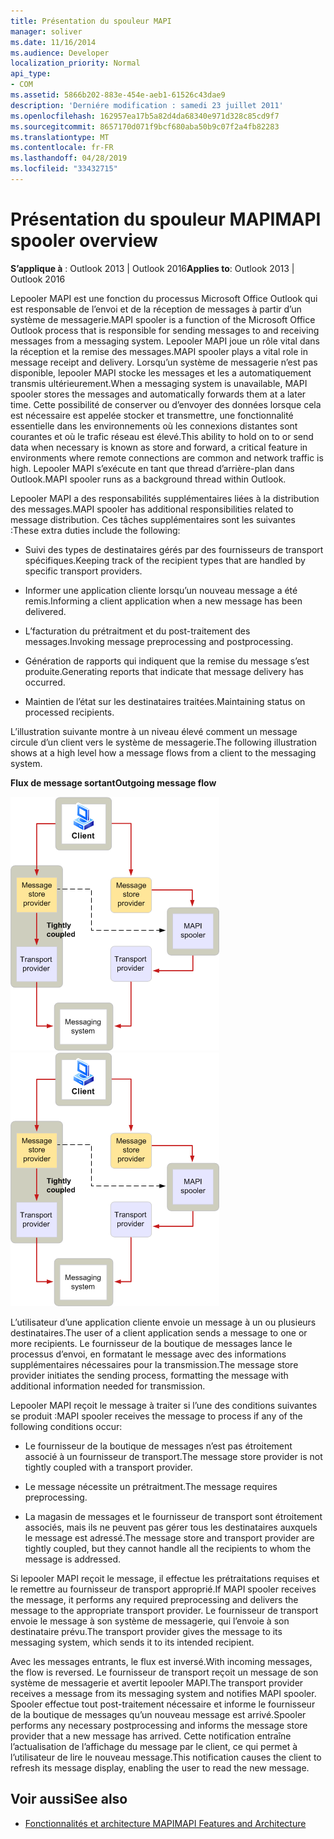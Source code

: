 ```yaml
---
title: Présentation du spouleur MAPI
manager: soliver
ms.date: 11/16/2014
ms.audience: Developer
localization_priority: Normal
api_type:
- COM
ms.assetid: 5866b202-883e-454e-aeb1-61526c43dae9
description: 'Derniére modification : samedi 23 juillet 2011'
ms.openlocfilehash: 162957ea17b5a82d4da68340e971d328c85cd9f7
ms.sourcegitcommit: 8657170d071f9bcf680aba50b9c07f2a4fb82283
ms.translationtype: MT
ms.contentlocale: fr-FR
ms.lasthandoff: 04/28/2019
ms.locfileid: "33432715"
---
```

# <a name="mapi-spooler-overview"></a><span data-ttu-id="d5449-103">Présentation du spouleur MAPI</span><span class="sxs-lookup"><span data-stu-id="d5449-103">MAPI spooler overview</span></span>
  
<span data-ttu-id="d5449-104">**S’applique à** : Outlook 2013 | Outlook 2016</span><span class="sxs-lookup"><span data-stu-id="d5449-104">**Applies to**: Outlook 2013 | Outlook 2016</span></span> 
  
<span data-ttu-id="d5449-105">Lepooler MAPI est une fonction du processus Microsoft Office Outlook qui est responsable de l’envoi et de la réception de messages à partir d’un système de messagerie.</span><span class="sxs-lookup"><span data-stu-id="d5449-105">MAPI spooler is a function of the Microsoft Office Outlook process that is responsible for sending messages to and receiving messages from a messaging system.</span></span> <span data-ttu-id="d5449-106">Lepooler MAPI joue un rôle vital dans la réception et la remise des messages.</span><span class="sxs-lookup"><span data-stu-id="d5449-106">MAPI spooler plays a vital role in message receipt and delivery.</span></span> <span data-ttu-id="d5449-107">Lorsqu’un système de messagerie n’est pas disponible, lepooler MAPI stocke les messages et les a automatiquement transmis ultérieurement.</span><span class="sxs-lookup"><span data-stu-id="d5449-107">When a messaging system is unavailable, MAPI spooler stores the messages and automatically forwards them at a later time.</span></span> <span data-ttu-id="d5449-108">Cette possibilité de conserver ou d’envoyer des données lorsque cela est nécessaire est appelée stocker et transmettre, une fonctionnalité essentielle dans les environnements où les connexions distantes sont courantes et où le trafic réseau est élevé.</span><span class="sxs-lookup"><span data-stu-id="d5449-108">This ability to hold on to or send data when necessary is known as store and forward, a critical feature in environments where remote connections are common and network traffic is high.</span></span> <span data-ttu-id="d5449-109">Lepooler MAPI s’exécute en tant que thread d’arrière-plan dans Outlook.</span><span class="sxs-lookup"><span data-stu-id="d5449-109">MAPI spooler runs as a background thread within Outlook.</span></span>
  
<span data-ttu-id="d5449-110">Lepooler MAPI a des responsabilités supplémentaires liées à la distribution des messages.</span><span class="sxs-lookup"><span data-stu-id="d5449-110">MAPI spooler has additional responsibilities related to message distribution.</span></span> <span data-ttu-id="d5449-111">Ces tâches supplémentaires sont les suivantes :</span><span class="sxs-lookup"><span data-stu-id="d5449-111">These extra duties include the following:</span></span>
  
- <span data-ttu-id="d5449-112">Suivi des types de destinataires gérés par des fournisseurs de transport spécifiques.</span><span class="sxs-lookup"><span data-stu-id="d5449-112">Keeping track of the recipient types that are handled by specific transport providers.</span></span>
    
- <span data-ttu-id="d5449-113">Informer une application cliente lorsqu’un nouveau message a été remis.</span><span class="sxs-lookup"><span data-stu-id="d5449-113">Informing a client application when a new message has been delivered.</span></span>
    
- <span data-ttu-id="d5449-114">L’facturation du prétraitment et du post-traitement des messages.</span><span class="sxs-lookup"><span data-stu-id="d5449-114">Invoking message preprocessing and postprocessing.</span></span>
    
- <span data-ttu-id="d5449-115">Génération de rapports qui indiquent que la remise du message s’est produite.</span><span class="sxs-lookup"><span data-stu-id="d5449-115">Generating reports that indicate that message delivery has occurred.</span></span>
    
- <span data-ttu-id="d5449-116">Maintien de l’état sur les destinataires traitées.</span><span class="sxs-lookup"><span data-stu-id="d5449-116">Maintaining status on processed recipients.</span></span>
    
<span data-ttu-id="d5449-117">L’illustration suivante montre à un niveau élevé comment un message circule d’un client vers le système de messagerie.</span><span class="sxs-lookup"><span data-stu-id="d5449-117">The following illustration shows at a high level how a message flows from a client to the messaging system.</span></span>
  
<span data-ttu-id="d5449-118">**Flux de message sortant**</span><span class="sxs-lookup"><span data-stu-id="d5449-118">**Outgoing message flow**</span></span>
  
<span data-ttu-id="d5449-119">![Flux de messages sortants](media/amapi_46.gif "Flux de messages sortants")</span><span class="sxs-lookup"><span data-stu-id="d5449-119">![Outgoing message flow](media/amapi_46.gif "Outgoing message flow")</span></span>
  
<span data-ttu-id="d5449-120">L’utilisateur d’une application cliente envoie un message à un ou plusieurs destinataires.</span><span class="sxs-lookup"><span data-stu-id="d5449-120">The user of a client application sends a message to one or more recipients.</span></span> <span data-ttu-id="d5449-121">Le fournisseur de la boutique de messages lance le processus d’envoi, en formatant le message avec des informations supplémentaires nécessaires pour la transmission.</span><span class="sxs-lookup"><span data-stu-id="d5449-121">The message store provider initiates the sending process, formatting the message with additional information needed for transmission.</span></span>
  
<span data-ttu-id="d5449-122">Lepooler MAPI reçoit le message à traiter si l’une des conditions suivantes se produit :</span><span class="sxs-lookup"><span data-stu-id="d5449-122">MAPI spooler receives the message to process if any of the following conditions occur:</span></span>
  
- <span data-ttu-id="d5449-123">Le fournisseur de la boutique de messages n’est pas étroitement associé à un fournisseur de transport.</span><span class="sxs-lookup"><span data-stu-id="d5449-123">The message store provider is not tightly coupled with a transport provider.</span></span>
    
- <span data-ttu-id="d5449-124">Le message nécessite un prétraitment.</span><span class="sxs-lookup"><span data-stu-id="d5449-124">The message requires preprocessing.</span></span>
    
- <span data-ttu-id="d5449-125">La magasin de messages et le fournisseur de transport sont étroitement associés, mais ils ne peuvent pas gérer tous les destinataires auxquels le message est adressé.</span><span class="sxs-lookup"><span data-stu-id="d5449-125">The message store and transport provider are tightly coupled, but they cannot handle all the recipients to whom the message is addressed.</span></span>
    
<span data-ttu-id="d5449-126">Si lepooler MAPI reçoit le message, il effectue les prétraitations requises et le remettre au fournisseur de transport approprié.</span><span class="sxs-lookup"><span data-stu-id="d5449-126">If MAPI spooler receives the message, it performs any required preprocessing and delivers the message to the appropriate transport provider.</span></span> <span data-ttu-id="d5449-127">Le fournisseur de transport envoie le message à son système de messagerie, qui l’envoie à son destinataire prévu.</span><span class="sxs-lookup"><span data-stu-id="d5449-127">The transport provider gives the message to its messaging system, which sends it to its intended recipient.</span></span>
  
<span data-ttu-id="d5449-128">Avec les messages entrants, le flux est inversé.</span><span class="sxs-lookup"><span data-stu-id="d5449-128">With incoming messages, the flow is reversed.</span></span> <span data-ttu-id="d5449-129">Le fournisseur de transport reçoit un message de son système de messagerie et avertit lepooler MAPI.</span><span class="sxs-lookup"><span data-stu-id="d5449-129">The transport provider receives a message from its messaging system and notifies MAPI spooler.</span></span> <span data-ttu-id="d5449-130">Spooler effectue tout post-traitement nécessaire et informe le fournisseur de la boutique de messages qu’un nouveau message est arrivé.</span><span class="sxs-lookup"><span data-stu-id="d5449-130">Spooler performs any necessary postprocessing and informs the message store provider that a new message has arrived.</span></span> <span data-ttu-id="d5449-131">Cette notification entraîne l’actualisation de l’affichage du message par le client, ce qui permet à l’utilisateur de lire le nouveau message.</span><span class="sxs-lookup"><span data-stu-id="d5449-131">This notification causes the client to refresh its message display, enabling the user to read the new message.</span></span>
  
## <a name="see-also"></a><span data-ttu-id="d5449-132">Voir aussi</span><span class="sxs-lookup"><span data-stu-id="d5449-132">See also</span></span>

- [<span data-ttu-id="d5449-133">Fonctionnalités et architecture MAPI</span><span class="sxs-lookup"><span data-stu-id="d5449-133">MAPI Features and Architecture</span></span>](mapi-features-and-architecture.md)

